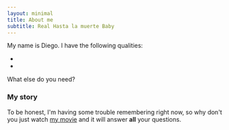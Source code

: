 ```yaml
---
layout: minimal
title: About me
subtitle: Real Hasta la muerte Baby
---
```


My name is Diego. I have the following qualities:

- 
- 

What else do you need?

### My story

To be honest, I'm having some trouble remembering right now, so why don't you just watch [my movie](https://en.wikipedia.org/wiki/The_Princess_Bride_%28film%29) and it will answer **all** your questions.
